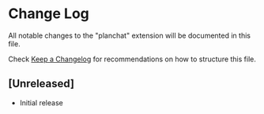 # Change Log

All notable changes to the "planchat" extension will be documented in this file.

Check [Keep a Changelog](http://keepachangelog.com/) for recommendations on how to structure this file.

## [Unreleased]

- Initial release
